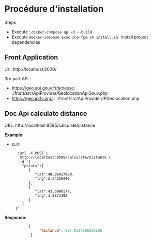 # Procédure d'installation

Steps

   * Execute : `docker-compose up -d --build`
   * Execute `docker-compose exec php-fpm sh install.sh ` install project dependencies
   
Front Application
---------------------------------
Url: http://localhost:8000/

3rd part API : 
  - https://geo.api.gouv.fr/adresse: ./front/src/ApiProvider/GeolocationApiGouv.php
  - https://geo.ipify.org/ : ./front/src/ApiProvider/IPGeolocation.php

   
Doc Api calculate distance 
---------------------------------- 
URL:  http://localhost:8585/calculate/distance

**Example**: 
  - curl: 

```shell script
      curl -X POST \
       http://localhost:8585/calculate/distance \
       -d '{
        "points":[
           {
              "lat":48.86417880,
              "lng":2.34250440
           },
           {
              "lat":43.6008177,
              "lng":3.8873392
           }
        ]
     }'
```
**Response:** 

```json
           {
                "distance": 597.8327180260186
            }
```
